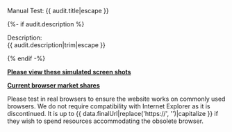 
Manual Test: {{ audit.title|escape }}

{%- if audit.description %}

Description:<br>
{{ audit.description|trim|escape }}

{% endif -%}

__[Please view these simulated screen shots](https://developer.microsoft.com/en-us/microsoft-edge/tools/screenshots/?url={{data.finalUrl|urlencode}})__

__[Current browser market shares](https://www.w3counter.com/globalstats.php)__

Please test in real browsers to ensure the website works on commonly used browsers.  We do not require compatibility with Internet Explorer as it is discontinued. It is up to {{ data.finalUrl|replace('https://', '')|capitalize }} if they wish to spend resources accommodating the obsolete browser.

<br>